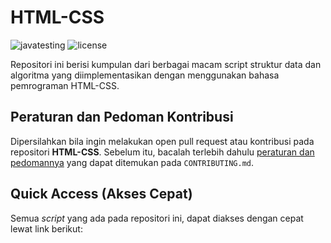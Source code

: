 # HTML-CSS

![javatesting](https://img.shields.io/github/workflow/status/bellshade/Java/build%20java?style=for-the-badge)
![license](https://img.shields.io/github/license/bellshade/javaAlgorithm?style=for-the-badge)


Repositori ini berisi kumpulan dari berbagai macam script struktur data dan algoritma yang diimplementasikan dengan menggunakan bahasa pemrograman HTML-CSS.

## Peraturan dan Pedoman Kontribusi

Dipersilahkan bila ingin melakukan open pull request atau kontribusi pada repositori **HTML-CSS**. Sebelum itu, bacalah terlebih dahulu [peraturan dan pedomannya](CONTRIBUTING.md) yang dapat ditemukan pada `CONTRIBUTING.md`.

## Quick Access (Akses Cepat)

Semua _script_ yang ada pada repositori ini, dapat diakses dengan cepat lewat link berikut:
